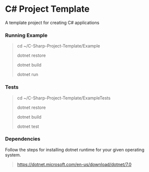 C# Project Template
===================

A template project for creating C# applications

### Running Example

> cd ~/C-Sharp-Project-Template/Example
> 
> dotnet restore
>
> dotnet build
> 
> dotnet run

### Tests

> cd ~/C-Sharp-Project-Template/ExampleTests
> 
> dotnet restore
>
> dotnet build
>
> dotnet test

### Dependencies

Follow the steps for installing dotnet runtime for your given operating system.

> https://dotnet.microsoft.com/en-us/download/dotnet/7.0
